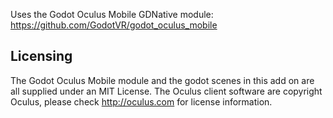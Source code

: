 Uses the Godot Oculus Mobile GDNative module: https://github.com/GodotVR/godot_oculus_mobile


Licensing
---------
The Godot Oculus Mobile module and the godot scenes in this add on are all supplied under an MIT License.
The Oculus client software are copyright Oculus, please check http://oculus.com for license information.

